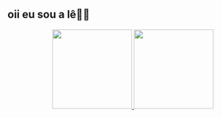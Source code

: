 ## oii eu sou a lê👋🏻
<div align="center">
  <a href="https://github.com/letdamiao">
  <img height="160em" src="https://github-readme-stats.vercel.app/api?username=letdamiao&show_icons=true&theme=dracula&include_all_commits=true&count_private=true"/>
  <img height="160em" src="https://github-readme-stats.vercel.app/api/top-langs/?username=letdamiao&layout=compact&langs_count=7&theme=dracula"/>
</div>
